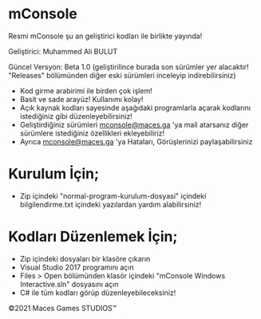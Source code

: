 # mConsole

Resmi mConsole şu an geliştirici kodları ile birlikte yayında!

Geliştirici: Muhammed Ali BULUT

Güncel Versyon: Beta 1.0 (geliştirilince burada son sürümler yer alacaktır! "Releases" bölümünden diğer eski sürümleri inceleyip indirebilirsiniz)

- Kod girme arabirimi ile birden çok işlem!
- Basit ve sade arayüz! Kullanımı kolay!
- Açık kaynak kodları sayesinde aşağıdaki programlarla açarak kodlarını istediğiniz gibi düzenleyebilirsiniz!
- Geliştirdiğiniz sürümleri mconsole@maces.ga 'ya mail atarsanız diğer sürümlere istediğiniz özellikleri ekleyebiliriz!
- Ayrıca mconsole@maces.ga 'ya Hataları, Görüşlerinizi paylaşabilirsiniz

# Kurulum İçin;
- Zip içindeki "normal-program-kurulum-dosyasi" içindeki bilgilendirme.txt içindeki yazılardan yardım alabilirsiniz!

# Kodları Düzenlemek İçin;

- Zip içindeki dosyaları bir klasöre çıkarın
- Visual Studio 2017 programını açın
- Files > Open bölümünden klasör içindeki "mConsole Windows Interactive.sln" dosyasını açın
- C# ile tüm kodları görüp düzenleyebileceksiniz!

©2021 Maces Games STUDIOS™
